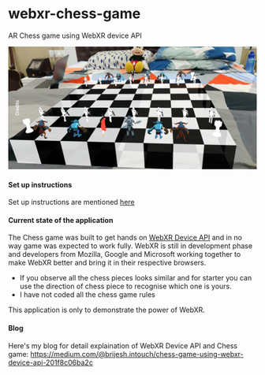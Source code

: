 # webxr-chess-game
AR Chess game using WebXR device API

![Image of AR Chess game](https://raw.githubusercontent.com/Brijesh1005/webxr-chess-game/master/assets/chess/AR-Chess.jpg)


#### Set up instructions
Set up instructions are mentioned [here](https://codelabs.developers.google.com/codelabs/ar-with-webxr/#1)

#### Current state of the application
The Chess game was built to get hands on [WebXR Device API](https://www.w3.org/TR/webxr/) and in no way game was expected to work fully. WebXR is still in development phase and developers from Mozilla, Google and Microsoft working together to make WebXR better and bring it in their respective browsers.

* If you observe all the chess pieces looks similar and for starter you can use the direction of chess piece to recognise which one is yours.
* I have not coded all the chess game rules

This application is only to demonstrate the power of WebXR.

#### Blog
Here's my blog for detail explaination of WebXR Device API and Chess game:
https://medium.com/@brijesh.intouch/chess-game-using-webxr-device-api-201f8c06ba2c
